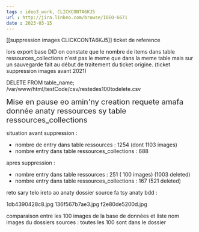 ```yaml
---
tags : ideo3_work, CLICKCONTA6KJ5
url : http://jira.linkeo.com/browse/IDEO-6671
date : 2023-03-15
---
```


[[suppression images CLICKCONTA6KJ5]] ticket de reference

lors export base DID on constate que le nombre de items dans table ressources_collections n'est pas le meme que dans la meme table mais sur un sauvegarde fait au début de traitement du ticket origine. (ticket suppression images avant 2021)

DELETE FROM table_name;
/var/www/html/testCode/csv/restedes100todelete.csv

<span style="font-size : 20px">Mise en pause eo amin'ny creation  requete amafa donnée anaty ressources sy table ressources_collections </span>


situation avant suppression  : 
* nombre de entry dans table ressources  : 1254 (dont 1103 images)
* nombre entry dans table ressources_collections : 688

apres suppression  : 

* nombre entry dans table ressources  : 251 ( 100 images) (1003 deleted)
* nombre entry dans table ressources_collections : 167 (521 deleted)

reto sary telo ireto ao anaty dossier source fa tsy anaty bdd : 

1db4390428c8.jpg
136f567b7ae3.jpg
f2e80de5200d.jpg

comparaison entre les 100 images de la base de données et liste nom images du dossiers sources  : toutes les 100 sont dans le dossier 